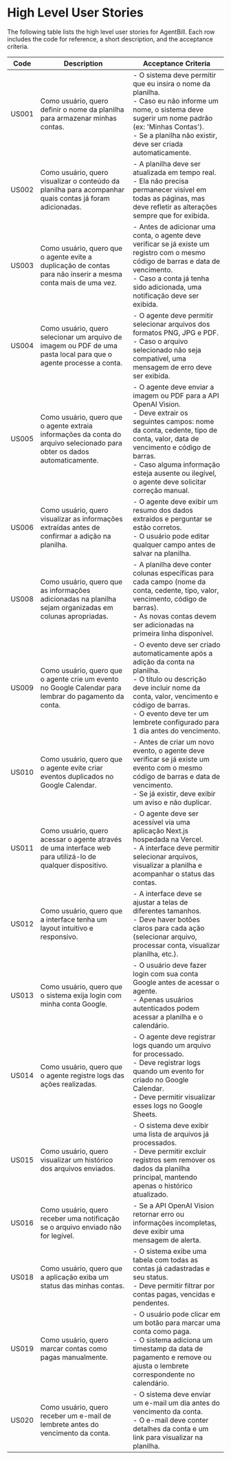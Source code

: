 # High Level User Stories

The following table lists the high level user stories for AgentBill. Each row includes the code for reference, a short description, and the acceptance criteria.

| Code | Description | Acceptance Criteria |
|------|-------------|---------------------|
| US001 | Como usuário, quero definir o nome da planilha para armazenar minhas contas. | - O sistema deve permitir que eu insira o nome da planilha.<br>- Caso eu não informe um nome, o sistema deve sugerir um nome padrão (ex: 'Minhas Contas').<br>- Se a planilha não existir, deve ser criada automaticamente. |
| US002 | Como usuário, quero visualizar o conteúdo da planilha para acompanhar quais contas já foram adicionadas. | - A planilha deve ser atualizada em tempo real.<br>- Ela não precisa permanecer visível em todas as páginas, mas deve refletir as alterações sempre que for exibida. |
| US003 | Como usuário, quero que o agente evite a duplicação de contas para não inserir a mesma conta mais de uma vez. | - Antes de adicionar uma conta, o agente deve verificar se já existe um registro com o mesmo código de barras e data de vencimento.<br>- Caso a conta já tenha sido adicionada, uma notificação deve ser exibida. |
| US004 | Como usuário, quero selecionar um arquivo de imagem ou PDF de uma pasta local para que o agente processe a conta. | - O agente deve permitir selecionar arquivos dos formatos PNG, JPG e PDF.<br>- Caso o arquivo selecionado não seja compatível, uma mensagem de erro deve ser exibida. |
| US005 | Como usuário, quero que o agente extraia informações da conta do arquivo selecionado para obter os dados automaticamente. | - O agente deve enviar a imagem ou PDF para a API OpenAI Vision.<br>- Deve extrair os seguintes campos: nome da conta, cedente, tipo de conta, valor, data de vencimento e código de barras.<br>- Caso alguma informação esteja ausente ou ilegível, o agente deve solicitar correção manual. |
| US006 | Como usuário, quero visualizar as informações extraídas antes de confirmar a adição na planilha. | - O agente deve exibir um resumo dos dados extraídos e perguntar se estão corretos.<br>- O usuário pode editar qualquer campo antes de salvar na planilha. |
| US008 | Como usuário, quero que as informações adicionadas na planilha sejam organizadas em colunas apropriadas. | - A planilha deve conter colunas específicas para cada campo (nome da conta, cedente, tipo, valor, vencimento, código de barras).<br>- As novas contas devem ser adicionadas na primeira linha disponível. |
| US009 | Como usuário, quero que o agente crie um evento no Google Calendar para lembrar do pagamento da conta. | - O evento deve ser criado automaticamente após a adição da conta na planilha.<br>- O título ou descrição deve incluir nome da conta, valor, vencimento e código de barras.<br>- O evento deve ter um lembrete configurado para 1 dia antes do vencimento. |
| US010 | Como usuário, quero que o agente evite criar eventos duplicados no Google Calendar. | - Antes de criar um novo evento, o agente deve verificar se já existe um evento com o mesmo código de barras e data de vencimento.<br>- Se já existir, deve exibir um aviso e não duplicar. |
| US011 | Como usuário, quero acessar o agente através de uma interface web para utilizá-lo de qualquer dispositivo. | - O agente deve ser acessível via uma aplicação Next.js hospedada na Vercel.<br>- A interface deve permitir selecionar arquivos, visualizar a planilha e acompanhar o status das contas. |
| US012 | Como usuário, quero que a interface tenha um layout intuitivo e responsivo. | - A interface deve se ajustar a telas de diferentes tamanhos.<br>- Deve haver botões claros para cada ação (selecionar arquivo, processar conta, visualizar planilha, etc.). |
| US013 | Como usuário, quero que o sistema exija login com minha conta Google. | - O usuário deve fazer login com sua conta Google antes de acessar o agente.<br>- Apenas usuários autenticados podem acessar a planilha e o calendário. |
| US014 | Como usuário, quero que o agente registre logs das ações realizadas. | - O agente deve registrar logs quando um arquivo for processado.<br>- Deve registrar logs quando um evento for criado no Google Calendar.<br>- Deve permitir visualizar esses logs no Google Sheets. |
| US015 | Como usuário, quero visualizar um histórico dos arquivos enviados. | - O sistema deve exibir uma lista de arquivos já processados.<br>- Deve permitir excluir registros sem remover os dados da planilha principal, mantendo apenas o histórico atualizado. |
| US016 | Como usuário, quero receber uma notificação se o arquivo enviado não for legível. | - Se a API OpenAI Vision retornar erro ou informações incompletas, deve exibir uma mensagem de alerta. |
| US018 | Como usuário, quero que a aplicação exiba um status das minhas contas. | - O sistema exibe uma tabela com todas as contas já cadastradas e seu status.<br>- Deve permitir filtrar por contas pagas, vencidas e pendentes. |
| US019 | Como usuário, quero marcar contas como pagas manualmente. | - O usuário pode clicar em um botão para marcar uma conta como paga.<br>- O sistema adiciona um timestamp da data de pagamento e remove ou ajusta o lembrete correspondente no calendário. |
| US020 | Como usuário, quero receber um e-mail de lembrete antes do vencimento da conta. | - O sistema deve enviar um e-mail um dia antes do vencimento da conta.<br>- O e-mail deve conter detalhes da conta e um link para visualizar na planilha. |

